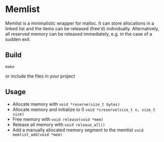 # Memlist
Memlist is a minimalistic wrapper for malloc. It can store allocations in a linked list and the items can be released (free'd) individually. Alternatively, all reserved memory can be released immediately, e.g. in the case of a sudden exit.

## Build

    make

or include the files in your project

## Usage

* Allocate memory with `void *reserve(size_t bytes)`
* Allocate memory and initialize to 0 `void	*creserve(size_t n, size_t size)`
* Free memory with `void release(void *mem)`
* Release all memory with `void release_all()`
* Add a manually allocated memory segment to the memlist `void memlist_add(void *mem)`


